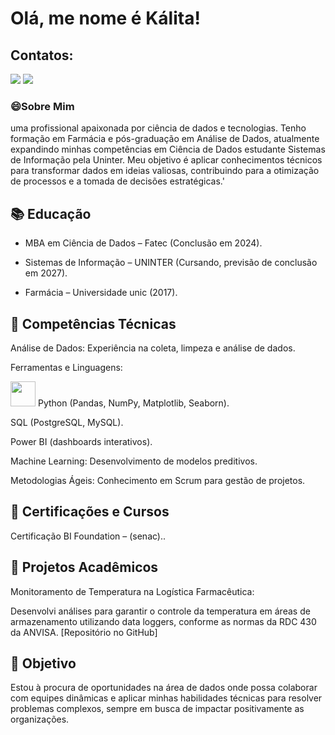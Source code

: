 # Olá, me nome é  Kálita! 



## Contatos:

<div>
<a href="https://instagram.com/seu-usuário-instagram-aqui" target="_blank"><img loading="lazy" src="https://img.shields.io/badge/-Instagram-%23E4405F?style=for-the-badge&logo=instagram&logoColor=white" target="_blank"></a>
<a href="https://www.linkedin.com/in/kálita-ribeiro-mariano-4bb8231a2" target="_blank"><img loading="lazy" src="https://img.shields.io/badge/-LinkedIn-%230077B5?style=for-the-badge&logo=linkedin&logoColor=white" target="_blank"></a>   
</div>




### 😄Sobre Mim
  uma profissional apaixonada por ciência de dados e tecnologias. Tenho formação em Farmácia e pós-graduação em Análise de Dados, atualmente expandindo minhas competências em Ciência de Dados estudante Sistemas de Informação pela Uninter. Meu objetivo é aplicar conhecimentos técnicos para transformar dados em ideias valiosas, contribuindo para a otimização de processos e a tomada de decisões estratégicas.'



## 📚 Educação

* MBA em Ciência de Dados – Fatec (Conclusão em 2024).

* Sistemas de Informação – UNINTER (Cursando, previsão de conclusão em 2027).

* Farmácia – Universidade unic (2017).



## 🔧 Competências Técnicas

Análise de Dados: Experiência na coleta, limpeza e análise de dados.

Ferramentas e Linguagens:
         
<img src="https://cdn.jsdelivr.net/gh/devicons/devicon@latest/icons/python/python-original.svg" width="40" height="40" /> Python (Pandas, NumPy, Matplotlib, Seaborn).
 
SQL (PostgreSQL, MySQL).

Power BI (dashboards interativos).

Machine Learning: Desenvolvimento de modelos preditivos.

Metodologias Ágeis: Conhecimento em Scrum para gestão de projetos.



 









  
## 📜 Certificações e Cursos

Certificação BI Foundation – (senac)..






## 🌱 Projetos Acadêmicos

Monitoramento de Temperatura na Logística Farmacêutica:

Desenvolvi análises para garantir o controle da temperatura em áreas de armazenamento utilizando data loggers, conforme as normas da RDC 430 da ANVISA.
[Repositório no GitHub]



## 🎯 Objetivo

Estou à procura de oportunidades na área de dados onde possa colaborar com equipes dinâmicas e aplicar minhas habilidades técnicas para resolver problemas complexos, sempre em busca de impactar positivamente as organizações.
  


